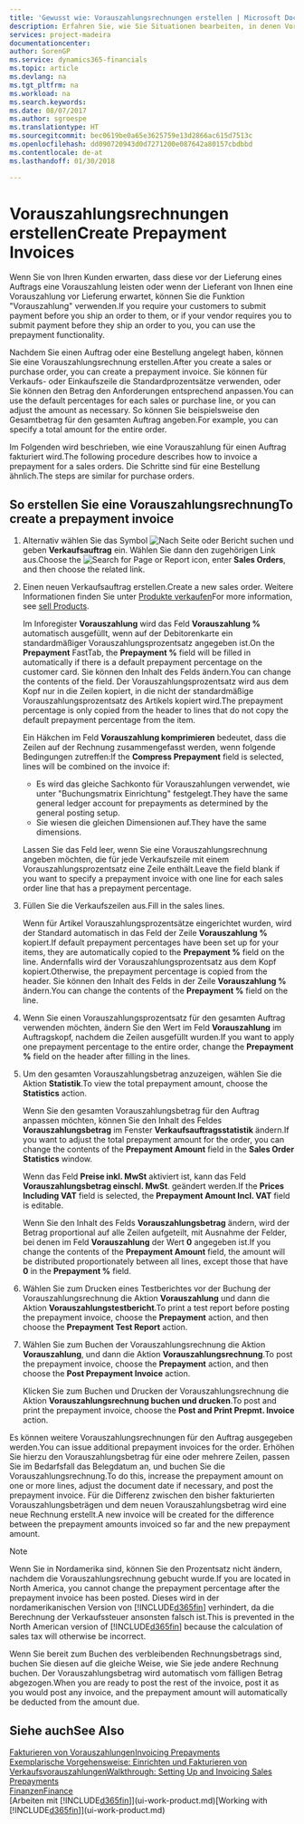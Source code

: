 ```yaml
---
title: 'Gewusst wie: Vorauszahlungsrechnungen erstellen | Microsoft Docs'
description: Erfahren Sie, wie Sie Situationen bearbeiten, in denen Vorauszahlung gefordert wird, oder Ihr Kreditor dies fordert.
services: project-madeira
documentationcenter: 
author: SorenGP
ms.service: dynamics365-financials
ms.topic: article
ms.devlang: na
ms.tgt_pltfrm: na
ms.workload: na
ms.search.keywords: 
ms.date: 08/07/2017
ms.author: sgroespe
ms.translationtype: HT
ms.sourcegitcommit: bec0619be0a65e3625759e13d2866ac615d7513c
ms.openlocfilehash: dd090720943d0d7271200e087642a80157cbdbbd
ms.contentlocale: de-at
ms.lasthandoff: 01/30/2018

---
```

# <a name="create-prepayment-invoices"></a><span data-ttu-id="0c660-103">Vorauszahlungsrechnungen erstellen</span><span class="sxs-lookup"><span data-stu-id="0c660-103">Create Prepayment Invoices</span></span>
<span data-ttu-id="0c660-104">Wenn Sie von Ihren Kunden erwarten, dass diese vor der Lieferung eines Auftrags eine Vorauszahlung leisten oder wenn der Lieferant von Ihnen eine Vorauszahlung vor Lieferung erwartet, können Sie die Funktion "Vorauszahlung" verwenden.</span><span class="sxs-lookup"><span data-stu-id="0c660-104">If you require your customers to submit payment before you ship an order to them, or if your vendor requires you to submit payment before they ship an order to you, you can use the prepayment functionality.</span></span>  

<span data-ttu-id="0c660-105">Nachdem Sie einen Auftrag oder eine Bestellung angelegt haben, können Sie eine Vorauszahlungsrechnung erstellen.</span><span class="sxs-lookup"><span data-stu-id="0c660-105">After you create a sales or purchase order, you can create a prepayment invoice.</span></span> <span data-ttu-id="0c660-106">Sie können für Verkaufs- oder Einkaufszeile die Standardprozentsätze verwenden, oder Sie können den Betrag den Anforderungen entsprechend anpassen.</span><span class="sxs-lookup"><span data-stu-id="0c660-106">You can use the default percentages for each sales or purchase line, or you can adjust the amount as necessary.</span></span> <span data-ttu-id="0c660-107">So können Sie beispielsweise den Gesamtbetrag für den gesamten Auftrag angeben.</span><span class="sxs-lookup"><span data-stu-id="0c660-107">For example, you can specify a total amount for the entire order.</span></span>  

<span data-ttu-id="0c660-108">Im Folgenden wird beschrieben, wie eine Vorauszahlung für einen Auftrag fakturiert wird.</span><span class="sxs-lookup"><span data-stu-id="0c660-108">The following procedure describes how to invoice a prepayment for a sales orders.</span></span> <span data-ttu-id="0c660-109">Die Schritte sind für eine Bestellung ähnlich.</span><span class="sxs-lookup"><span data-stu-id="0c660-109">The steps are similar for purchase orders.</span></span>  

## <a name="to-create-a-prepayment-invoice"></a><span data-ttu-id="0c660-110">So erstellen Sie eine Vorauszahlungsrechnung</span><span class="sxs-lookup"><span data-stu-id="0c660-110">To create a prepayment invoice</span></span>  
1. <span data-ttu-id="0c660-111">Alternativ wählen Sie das Symbol ![Nach Seite oder Bericht suchen](media/ui-search/search_small.png "Nach Seite oder Bericht suchen") und geben **Verkaufsauftrag** ein. Wählen Sie dann den zugehörigen Link aus.</span><span class="sxs-lookup"><span data-stu-id="0c660-111">Choose the ![Search for Page or Report](media/ui-search/search_small.png "Search for Page or Report icon") icon, enter **Sales Orders**, and then choose the related link.</span></span>  
2. <span data-ttu-id="0c660-112">Einen neuen Verkaufsauftrag erstellen.</span><span class="sxs-lookup"><span data-stu-id="0c660-112">Create a new sales order.</span></span> <span data-ttu-id="0c660-113">Weitere Informationen finden Sie unter [Produkte verkaufen](sales-how-sell-products.md)</span><span class="sxs-lookup"><span data-stu-id="0c660-113">For more information, see [sell Products](sales-how-sell-products.md).</span></span>  

    <span data-ttu-id="0c660-114">Im Inforegister **Vorauszahlung** wird das Feld **Vorauszahlung %** automatisch ausgefüllt, wenn auf der Debitorenkarte ein standardmäßiger Vorauszahlungsprozentsatz angegeben ist.</span><span class="sxs-lookup"><span data-stu-id="0c660-114">On the **Prepayment** FastTab, the **Prepayment %** field will be filled in automatically if there is a default prepayment percentage on the customer card.</span></span> <span data-ttu-id="0c660-115">Sie können den Inhalt des Felds ändern.</span><span class="sxs-lookup"><span data-stu-id="0c660-115">You can change the contents of the field.</span></span> <span data-ttu-id="0c660-116">Der Vorauszahlungsprozentsatz wird aus dem Kopf nur in die Zeilen kopiert, in die nicht der standardmäßige Vorauszahlungsprozentsatz des Artikels kopiert wird.</span><span class="sxs-lookup"><span data-stu-id="0c660-116">The prepayment percentage is only copied from the header to lines that do not copy the default prepayment percentage from the item.</span></span>  

    <span data-ttu-id="0c660-117">Ein Häkchen im Feld **Vorauszahlung komprimieren** bedeutet, dass die Zeilen auf der Rechnung zusammengefasst werden, wenn folgende Bedingungen zutreffen:</span><span class="sxs-lookup"><span data-stu-id="0c660-117">If the **Compress Prepayment** field is selected, lines will be combined on the invoice if:</span></span>  
    - <span data-ttu-id="0c660-118">Es wird das gleiche Sachkonto für Vorauszahlungen verwendet, wie unter "Buchungsmatrix Einrichtung" festgelegt.</span><span class="sxs-lookup"><span data-stu-id="0c660-118">They have the same general ledger account for prepayments as determined by the general posting setup.</span></span>  
    - <span data-ttu-id="0c660-119">Sie wiesen die gleichen Dimensionen auf.</span><span class="sxs-lookup"><span data-stu-id="0c660-119">They have the same dimensions.</span></span>  

    <span data-ttu-id="0c660-120">Lassen Sie das Feld leer, wenn Sie eine Vorauszahlungsrechnung angeben möchten, die für jede Verkaufszeile mit einem Vorauszahlungsprozentsatz eine Zeile enthält.</span><span class="sxs-lookup"><span data-stu-id="0c660-120">Leave the field blank if you want to specify a prepayment invoice with one line for each sales order line that has a prepayment percentage.</span></span>  

3. <span data-ttu-id="0c660-121">Füllen Sie die Verkaufszeilen aus.</span><span class="sxs-lookup"><span data-stu-id="0c660-121">Fill in the sales lines.</span></span>  

    <span data-ttu-id="0c660-122">Wenn für Artikel Vorauszahlungsprozentsätze eingerichtet wurden, wird der Standard automatisch in das Feld  der Zeile **Vorauszahlung %** kopiert.</span><span class="sxs-lookup"><span data-stu-id="0c660-122">If default prepayment percentages have been set up for your items, they are automatically copied to the **Prepayment %** field on the line.</span></span> <span data-ttu-id="0c660-123">Andernfalls wird der Vorauszahlungsprozentsatz aus dem Kopf kopiert.</span><span class="sxs-lookup"><span data-stu-id="0c660-123">Otherwise, the prepayment percentage is copied from the header.</span></span> <span data-ttu-id="0c660-124">Sie können den Inhalt des Felds  in der Zeile **Vorauszahlung %** ändern.</span><span class="sxs-lookup"><span data-stu-id="0c660-124">You can change the contents of the **Prepayment %** field on the line.</span></span>  
4. <span data-ttu-id="0c660-125">Wenn Sie einen Vorauszahlungsprozentsatz für den gesamten Auftrag verwenden möchten, ändern Sie den Wert im Feld **Vorauszahlung** im Auftragskopf, nachdem die Zeilen ausgefüllt wurden.</span><span class="sxs-lookup"><span data-stu-id="0c660-125">If you want to apply one prepayment percentage to the entire order, change the **Prepayment %** field on the header after filling in the lines.</span></span>  
5. <span data-ttu-id="0c660-126">Um den gesamten Vorauszahlungsbetrag anzuzeigen, wählen Sie die Aktion **Statistik**.</span><span class="sxs-lookup"><span data-stu-id="0c660-126">To view the total prepayment amount, choose the **Statistics** action.</span></span>

    <span data-ttu-id="0c660-127">Wenn Sie den gesamten Vorauszahlungsbetrag für den Auftrag anpassen möchten, können Sie den Inhalt des Feldes **Vorauszahlungsbetrag** im Fenster **Verkaufsauftragsstatistik** ändern.</span><span class="sxs-lookup"><span data-stu-id="0c660-127">If you want to adjust the total prepayment amount for the order, you can change the contents of the **Prepayment Amount** field in the **Sales Order Statistics** window.</span></span>  

    <span data-ttu-id="0c660-128">Wenn das Feld **Preise inkl. MwSt** aktiviert ist, kann das Feld **Vorauszahlungsbetrag einschl. MwSt**. geändert werden.</span><span class="sxs-lookup"><span data-stu-id="0c660-128">If the **Prices Including VAT** field is selected, the **Prepayment Amount Incl. VAT** field is editable.</span></span>  

    <span data-ttu-id="0c660-129">Wenn Sie den Inhalt des Felds **Vorauszahlungsbetrag** ändern, wird der Betrag proportional auf alle Zeilen aufgeteilt, mit Ausnahme der Felder, bei denen im Feld **Vorauszahlung** der Wert **0** angegeben ist.</span><span class="sxs-lookup"><span data-stu-id="0c660-129">If you change the contents of the **Prepayment Amount** field, the amount will be distributed proportionately between all lines, except those that have **0** in the **Prepayment %** field.</span></span>  
6. <span data-ttu-id="0c660-130">Wählen Sie zum Drucken eines Testberichtes vor der Buchung der Vorauszahlungsrechnung die Aktion **Vorauszahlung** und dann die Aktion **Vorauszahlungstestbericht**.</span><span class="sxs-lookup"><span data-stu-id="0c660-130">To print a test report before posting the prepayment invoice, choose the **Prepayment** action, and then choose the **Prepayment Test Report** action.</span></span>  
7. <span data-ttu-id="0c660-131">Wählen Sie zum Buchen der Vorauszahlungsrechnung die Aktion **Vorauszahlung**, und dann die Aktion **Vorauszahlungsrechnung**.</span><span class="sxs-lookup"><span data-stu-id="0c660-131">To post the prepayment invoice, choose the **Prepayment** action, and then choose the **Post Prepayment Invoice** action.</span></span>  

    <span data-ttu-id="0c660-132">Klicken Sie zum Buchen und Drucken der Vorauszahlungsrechnung die Aktion **Vorauszahlungsrechnung buchen und drucken**.</span><span class="sxs-lookup"><span data-stu-id="0c660-132">To post and print the prepayment invoice, choose the **Post and Print Prepmt. Invoice** action.</span></span>  

<span data-ttu-id="0c660-133">Es können weitere Vorauszahlungsrechnungen für den Auftrag ausgegeben werden.</span><span class="sxs-lookup"><span data-stu-id="0c660-133">You can issue additional prepayment invoices for the order.</span></span> <span data-ttu-id="0c660-134">Erhöhen Sie hierzu den Vorauszahlungsbetrag für eine oder mehrere Zeilen, passen Sie im Bedarfsfall das Belegdatum an, und buchen Sie die Vorauszahlungsrechnung.</span><span class="sxs-lookup"><span data-stu-id="0c660-134">To do this, increase the prepayment amount on one or more lines, adjust the document date if necessary, and post the prepayment invoice.</span></span> <span data-ttu-id="0c660-135">Für die Differenz zwischen den bisher fakturierten Vorauszahlungsbeträgen und dem neuen Vorauszahlungsbetrag wird eine neue Rechnung erstellt.</span><span class="sxs-lookup"><span data-stu-id="0c660-135">A new invoice will be created for the difference between the prepayment amounts invoiced so far and the new prepayment amount.</span></span>  

> [!NOTE]  
>  <span data-ttu-id="0c660-136">Wenn Sie in Nordamerika sind, können Sie den Prozentsatz nicht ändern, nachdem die Vorauszahlungsrechnung gebucht wurde.</span><span class="sxs-lookup"><span data-stu-id="0c660-136">If you are located in North America, you cannot change the prepayment percentage after the prepayment invoice has been posted.</span></span> <span data-ttu-id="0c660-137">Dieses wird in der nordamerikanischen Version von [!INCLUDE[d365fin](includes/d365fin_md.md)] verhindert, da die Berechnung der Verkaufssteuer ansonsten falsch ist.</span><span class="sxs-lookup"><span data-stu-id="0c660-137">This is prevented in the North American version of [!INCLUDE[d365fin](includes/d365fin_md.md)] because the calculation of sales tax will otherwise be incorrect.</span></span>  

 <span data-ttu-id="0c660-138">Wenn Sie bereit zum Buchen des verbleibenden Rechnungsbetrags sind, buchen Sie diesen auf die gleiche Weise, wie Sie jede andere Rechnung buchen. Der Vorauszahlungsbetrag wird automatisch vom fälligen Betrag abgezogen.</span><span class="sxs-lookup"><span data-stu-id="0c660-138">When you are ready to post the rest of the invoice, post it as you would post any invoice, and the prepayment amount will automatically be deducted from the amount due.</span></span>  

## <a name="see-also"></a><span data-ttu-id="0c660-139">Siehe auch</span><span class="sxs-lookup"><span data-stu-id="0c660-139">See Also</span></span>  
[<span data-ttu-id="0c660-140">Fakturieren von Vorauszahlungen</span><span class="sxs-lookup"><span data-stu-id="0c660-140">Invoicing Prepayments</span></span>](finance-invoice-prepayments.md)  
[<span data-ttu-id="0c660-141">Exemplarische Vorgehensweise: Einrichten und Fakturieren von Verkaufsvorauszahlungen</span><span class="sxs-lookup"><span data-stu-id="0c660-141">Walkthrough: Setting Up and Invoicing Sales Prepayments</span></span>](walkthrough-setting-up-and-invoicing-sales-prepayments.md)  
[<span data-ttu-id="0c660-142">Finanzen</span><span class="sxs-lookup"><span data-stu-id="0c660-142">Finance</span></span>](finance.md)  
<span data-ttu-id="0c660-143">[Arbeiten mit [!INCLUDE[d365fin](includes/d365fin_md.md)]](ui-work-product.md)</span><span class="sxs-lookup"><span data-stu-id="0c660-143">[Working with [!INCLUDE[d365fin](includes/d365fin_md.md)]](ui-work-product.md)</span></span>

